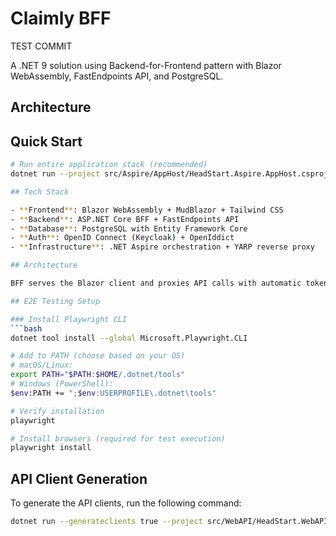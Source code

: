 # Claimly BFF

TEST COMMIT

A .NET 9 solution using Backend-for-Frontend pattern with Blazor WebAssembly, FastEndpoints API, and PostgreSQL.

## Architecture



## Quick Start

```bash
# Run entire application stack (recommended)
dotnet run --project src/Aspire/AppHost/HeadStart.Aspire.AppHost.csproj

## Tech Stack

- **Frontend**: Blazor WebAssembly + MudBlazor + Tailwind CSS
- **Backend**: ASP.NET Core BFF + FastEndpoints API
- **Database**: PostgreSQL with Entity Framework Core
- **Auth**: OpenID Connect (Keycloak) + OpenIddict
- **Infrastructure**: .NET Aspire orchestration + YARP reverse proxy

## Architecture

BFF serves the Blazor client and proxies API calls with automatic token forwarding. WebAPI uses FastEndpoints for clean endpoint organization. Aspire handles service discovery and orchestration.

## E2E Testing Setup

### Install Playwright CLI
```bash
dotnet tool install --global Microsoft.Playwright.CLI

# Add to PATH (choose based on your OS)
# macOS/Linux:
export PATH="$PATH:$HOME/.dotnet/tools"
# Windows (PowerShell):
$env:PATH += ";$env:USERPROFILE\.dotnet\tools"

# Verify installation
playwright

# Install browsers (required for test execution)
playwright install
```

## API Client Generation

To generate the API clients, run the following command:

```bash
dotnet run --generateclients true --project src/WebAPI/HeadStart.WebAPI.csproj
```
